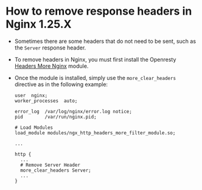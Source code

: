 # How to remove response headers in Nginx 1.25.X

* Sometimes there are some headers that do not need to be sent, such as the `Server` response header.
* To remove headers in Nginx, you must first install the Openresty [Headers More Nginx][1] module.
* Once the module is installed, simply use the `more_clear_headers` directive as in the following example:

  ```nginx
  user  nginx;
  worker_processes  auto;

  error_log  /var/log/nginx/error.log notice;
  pid        /var/run/nginx.pid;

  # Load Modules
  load_module modules/ngx_http_headers_more_filter_module.so;

  ...

  http {
    ...
    # Remove Server Header
    more_clear_headers Server;
    ...
  }
  ```

[1]: https://github.com/openresty/headers-more-nginx-module.git
